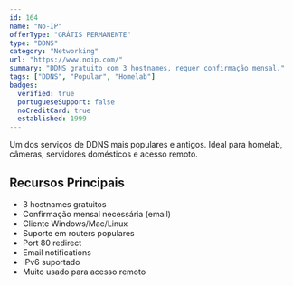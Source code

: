 ```yaml
---
id: 164
name: "No-IP"
offerType: "GRÁTIS PERMANENTE"
type: "DDNS"
category: "Networking"
url: "https://www.noip.com/"
summary: "DDNS gratuito com 3 hostnames, requer confirmação mensal."
tags: ["DDNS", "Popular", "Homelab"]
badges:
  verified: true
  portugueseSupport: false
  noCreditCard: true
  established: 1999
---
```


Um dos serviços de DDNS mais populares e antigos. Ideal para homelab, câmeras, servidores domésticos e acesso remoto.

## Recursos Principais

- 3 hostnames gratuitos
- Confirmação mensal necessária (email)
- Cliente Windows/Mac/Linux
- Suporte em routers populares
- Port 80 redirect
- Email notifications
- IPv6 suportado
- Muito usado para acesso remoto
